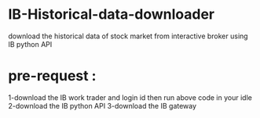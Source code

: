 # IB-Historical-data-downloader
download the historical data of stock market from interactive broker using IB python API

# pre-request :
1-download the IB work trader and login id then run above code in your idle
2-download the IB python API
3-download the IB gateway

